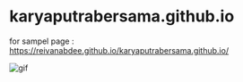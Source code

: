 # karyaputrabersama.github.io
for sampel
page : https://reivanabdee.github.io/karyaputrabersama.github.io/

![gif](https://github.com/reivanabdee/karyaputrabersama.github.io/blob/main/kpb.gif)

